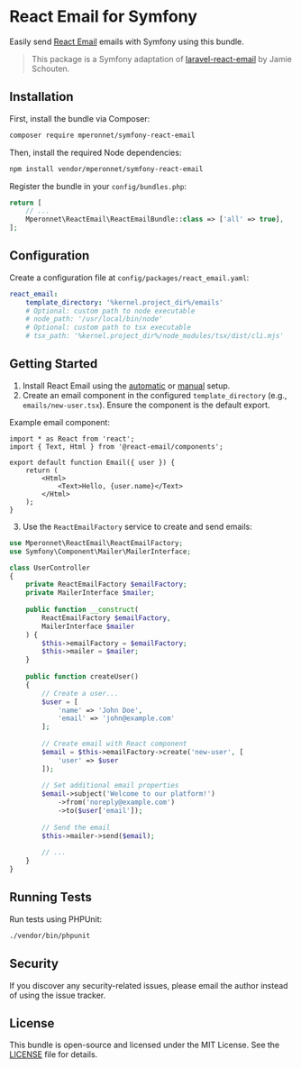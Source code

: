 # React Email for Symfony

Easily send [React Email](https://react.email/) emails with Symfony using this bundle.

> This package is a Symfony adaptation of [laravel-react-email](https://github.com/maantje/laravel-react-email) by Jamie Schouten.

## Installation

First, install the bundle via Composer:

```bash
composer require mperonnet/symfony-react-email
```

Then, install the required Node dependencies:

```bash
npm install vendor/mperonnet/symfony-react-email
```

Register the bundle in your `config/bundles.php`:

```php
return [
    // ...
    Mperonnet\ReactEmail\ReactEmailBundle::class => ['all' => true],
];
```

## Configuration

Create a configuration file at `config/packages/react_email.yaml`:

```yaml
react_email:
    template_directory: '%kernel.project_dir%/emails'
    # Optional: custom path to node executable
    # node_path: '/usr/local/bin/node'
    # Optional: custom path to tsx executable
    # tsx_path: '%kernel.project_dir%/node_modules/tsx/dist/cli.mjs'
```

## Getting Started

1. Install React Email using the [automatic](https://react.email/docs/getting-started/automatic-setup) or [manual](https://react.email/docs/getting-started/manual-setup) setup.
2. Create an email component in the configured `template_directory` (e.g., `emails/new-user.tsx`). Ensure the component is the default export.

Example email component:

```tsx
import * as React from 'react';
import { Text, Html } from '@react-email/components';

export default function Email({ user }) {
    return (
        <Html>
            <Text>Hello, {user.name}</Text>
        </Html>
    );
}
```

3. Use the `ReactEmailFactory` service to create and send emails:

```php
use Mperonnet\ReactEmail\ReactEmailFactory;
use Symfony\Component\Mailer\MailerInterface;

class UserController
{
    private ReactEmailFactory $emailFactory;
    private MailerInterface $mailer;
    
    public function __construct(
        ReactEmailFactory $emailFactory,
        MailerInterface $mailer
    ) {
        $this->emailFactory = $emailFactory;
        $this->mailer = $mailer;
    }
    
    public function createUser()
    {
        // Create a user...
        $user = [
            'name' => 'John Doe',
            'email' => 'john@example.com'
        ];
        
        // Create email with React component
        $email = $this->emailFactory->create('new-user', [
            'user' => $user
        ]);
        
        // Set additional email properties
        $email->subject('Welcome to our platform!')
            ->from('noreply@example.com')
            ->to($user['email']);
            
        // Send the email
        $this->mailer->send($email);
        
        // ...
    }
}
```

## Running Tests

Run tests using PHPUnit:

```bash
./vendor/bin/phpunit
```

## Security

If you discover any security-related issues, please email the author instead of using the issue tracker.

## License

This bundle is open-source and licensed under the MIT License. See the [LICENSE](/LICENSE) file for details.
